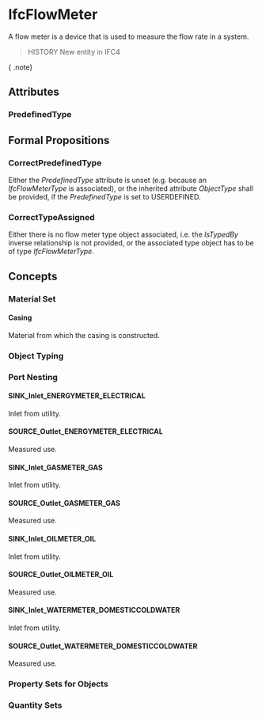# IfcFlowMeter

A flow meter is a device that is used to measure the flow rate in a system.

> HISTORY New entity in IFC4

{ .note}
>

## Attributes

### PredefinedType


## Formal Propositions

### CorrectPredefinedType
Either the _PredefinedType_ attribute is unset (e.g. because an _IfcFlowMeterType_ is associated), or the inherited attribute _ObjectType_ shall be provided, if the _PredefinedType_ is set to USERDEFINED.

### CorrectTypeAssigned
Either there is no flow meter type object associated, i.e. the _IsTypedBy_ inverse relationship is not provided, or the associated type object has to be of type _IfcFlowMeterType_.

## Concepts

### Material Set



#### Casing

Material from which the casing is constructed.

### Object Typing



### Port Nesting



#### SINK_Inlet_ENERGYMETER_ELECTRICAL

Inlet from utility.

#### SOURCE_Outlet_ENERGYMETER_ELECTRICAL

Measured use.

#### SINK_Inlet_GASMETER_GAS

Inlet from utility.

#### SOURCE_Outlet_GASMETER_GAS

Measured use.

#### SINK_Inlet_OILMETER_OIL

Inlet from utility.

#### SOURCE_Outlet_OILMETER_OIL

Measured use.

#### SINK_Inlet_WATERMETER_DOMESTICCOLDWATER

Inlet from utility.

#### SOURCE_Outlet_WATERMETER_DOMESTICCOLDWATER

Measured use.

### Property Sets for Objects



### Quantity Sets



